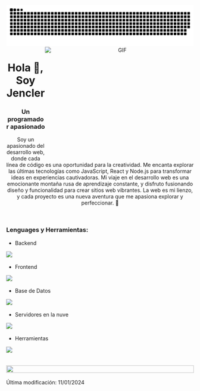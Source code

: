 ![MasterHead](https://github.com/1999AZZAR/1999AZZAR/blob/main/resources/img/grid-snake.svg)
<a target="_blank" align="center">
  <img align="right" top="500" height="300" width="400" alt="GIF" src="https://media.giphy.com/media/v1.Y2lkPTc5MGI3NjExaDZxZGt6bnZuOGxmcjd3YmlqOG42ZjRoNWw3c2Q3MWxnYnJqaXY4cSZlcD12MV9pbnRlcm5hbF9naWZfYnlfaWQmY3Q9Zw/qgQUggAC3Pfv687qPC/giphy.gif">
</a>

<h1 align="center">Hola 👋, Soy Jencler</h1>
<h3 align="center">Un programador apasionado</h3>
<p align="center">Soy un apasionado del desarrollo web, donde cada línea de código es una oportunidad para la creatividad. Me encanta explorar las últimas tecnologías como JavaScript, React y Node.js para transformar ideas en experiencias cautivadoras. Mi viaje en el desarrollo web es una emocionante montaña rusa de aprendizaje constante, y disfruto fusionando diseño y funcionalidad para crear sitios web vibrantes. La web es mi lienzo, y cada proyecto es una nueva aventura que me apasiona explorar y perfeccionar. 🚀</p>



<br>

<h3 align="left">Lenguages y Herramientas:</h3>

- Backend
<p align="left">
  <a href="https://skillicons.dev">
    <img src="https://skillicons.dev/icons?i=nodejs,express,nestjs" />
  </a>
</p>

- Frontend
<p align="left">
  <a href="https://skillicons.dev">
    <img src="https://skillicons.dev/icons?i=html,css,js,ts,react,nextjs,redux,tailwind,materialui," />
  </a>
</p>

- Base de Datos
<p align="left">
  <a href="https://skillicons.dev">
    <img src="https://skillicons.dev/icons?i=mongodb,mysql,postgresql" />
  </a>
</p>

- Servidores en la nuve
<p align="left">
  <a href="https://skillicons.dev">
    <img src="https://skillicons.dev/icons?i=gcp,firebase" />
  </a>
</p>

- Herramientas
<p align="left">
  <a href="https://skillicons.dev">
    <img src="https://skillicons.dev/icons?i=git,github,figma,vscode,postman" />
  </a>
</p>

<br>

<img src="https://i.imgur.com/dBaSKWF.gif" height="20" width="100%">

<br>

Última modificación: 11/01/2024
